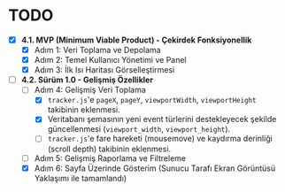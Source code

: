 # TODO

- [x] **4.1. MVP (Minimum Viable Product) - Çekirdek Fonksiyonellik**
  - [x] Adım 1: Veri Toplama ve Depolama
  - [x] Adım 2: Temel Kullanıcı Yönetimi ve Panel
  - [x] Adım 3: İlk Isı Haritası Görselleştirmesi

- [ ] **4.2. Sürüm 1.0 - Gelişmiş Özellikler**
  - [ ] Adım 4: Gelişmiş Veri Toplama
    - [x] `tracker.js`'e `pageX`, `pageY`, `viewportWidth`, `viewportHeight` takibinin eklenmesi.
    - [x] Veritabanı şemasının yeni event türlerini destekleyecek şekilde güncellenmesi (`viewport_width`, `viewport_height`).
    - [ ] `tracker.js`'e fare hareketi (mousemove) ve kaydırma derinliği (scroll depth) takibinin eklenmesi.
  - [ ] Adım 5: Gelişmiş Raporlama ve Filtreleme
  - [x] Adım 6: Sayfa Üzerinde Gösterim (Sunucu Tarafı Ekran Görüntüsü Yaklaşımı ile tamamlandı)